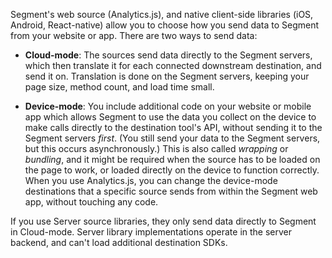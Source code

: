 Segment's web source (Analytics.js), and native client-side libraries (iOS, Android, React-native) allow you to choose how you send data to Segment from your website or app. There are two ways to send data:

- **Cloud-mode**: The sources send data directly to the Segment servers, which then translate it for each connected downstream destination, and send it on. Translation is done on the Segment servers, keeping your page size, method count, and load time small.

- **Device-mode**: You include additional code on your website or mobile app which allows Segment to use the data you collect on the device to make calls directly to the destination tool's API, without sending it to the Segment servers _first_. (You still send your data to the Segment servers, but this occurs asynchronously.) This is also called *wrapping* or *bundling*, and it might be required when the source has to be loaded on the page to work, or loaded directly on the device to function correctly. When you use Analytics.js, you can change the device-mode destinations that a specific source sends from within the Segment web app, without touching any code.


<div class="premonition info">
  <div class="fa fa-info-circle"></div>
  <div class="content">
    <p class="header"></p>
    <p>If you use Server source libraries, they only send data directly to Segment in Cloud-mode. Server library implementations operate in the server backend, and can't load additional destination SDKs.</p>
  </div>
</div>

